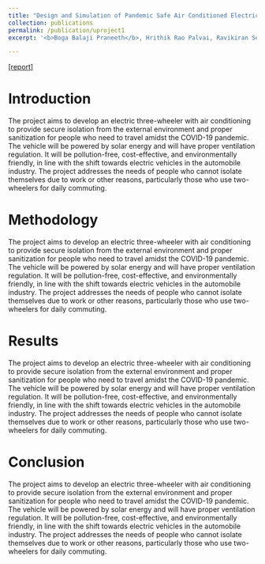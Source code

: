 ```yaml
---
title: "Design and Simulation of Pandemic Safe Air Conditioned Electric Three Wheeler"
collection: publications
permalink: /publication/uproject1
excerpt: '<b>Boga Balaji Praneeth</b>, Hrithik Rao Palvai, Ravikiran Seethini.<br /><b>VIT-</b> Capstone Project [2021]'

---
```


[[report]](https://drive.google.com/file/d/1Mc95O4qGypeqtFEL61m-ItRnUv1GAgof/view?usp=share_link)


Introduction
======

The project aims to develop an electric three-wheeler with air conditioning to provide secure isolation from the external environment and proper sanitization for people who need to travel amidst the COVID-19 pandemic. The vehicle will be powered by solar energy and will have proper ventilation regulation. It will be pollution-free, cost-effective, and environmentally friendly, in line with the shift towards electric vehicles in the automobile industry. The project addresses the needs of people who cannot isolate themselves due to work or other reasons, particularly those who use two-wheelers for daily commuting.


Methodology
======

The project aims to develop an electric three-wheeler with air conditioning to provide secure isolation from the external environment and proper sanitization for people who need to travel amidst the COVID-19 pandemic. The vehicle will be powered by solar energy and will have proper ventilation regulation. It will be pollution-free, cost-effective, and environmentally friendly, in line with the shift towards electric vehicles in the automobile industry. The project addresses the needs of people who cannot isolate themselves due to work or other reasons, particularly those who use two-wheelers for daily commuting.


Results
======

The project aims to develop an electric three-wheeler with air conditioning to provide secure isolation from the external environment and proper sanitization for people who need to travel amidst the COVID-19 pandemic. The vehicle will be powered by solar energy and will have proper ventilation regulation. It will be pollution-free, cost-effective, and environmentally friendly, in line with the shift towards electric vehicles in the automobile industry. The project addresses the needs of people who cannot isolate themselves due to work or other reasons, particularly those who use two-wheelers for daily commuting.


Conclusion
======

The project aims to develop an electric three-wheeler with air conditioning to provide secure isolation from the external environment and proper sanitization for people who need to travel amidst the COVID-19 pandemic. The vehicle will be powered by solar energy and will have proper ventilation regulation. It will be pollution-free, cost-effective, and environmentally friendly, in line with the shift towards electric vehicles in the automobile industry. The project addresses the needs of people who cannot isolate themselves due to work or other reasons, particularly those who use two-wheelers for daily commuting.
